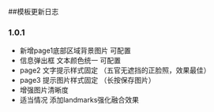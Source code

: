 
##模板更新日志

### 1.0.1

* 新增page1底部区域背景图片 可配置
* 信息弹出框 文本颜色统一  可配置
* page2 文字提示样式固定 （五官无遮挡的正脸照，效果最佳）
* page3 提示图片样式固定 （长按保存图片）
* 增强图片清晰度
* 适当情况 添加landmarks强化融合效果
